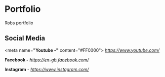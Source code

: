 # Portfolio
Robs portfolio


## Social Media
<meta name=**"Youtube -"** content="#FF0000"> *https://www.youtube.com/*

**Facebook -** *https://en-gb.facebook.com/*

**Instagram** - *https://www.instagram.com/*
